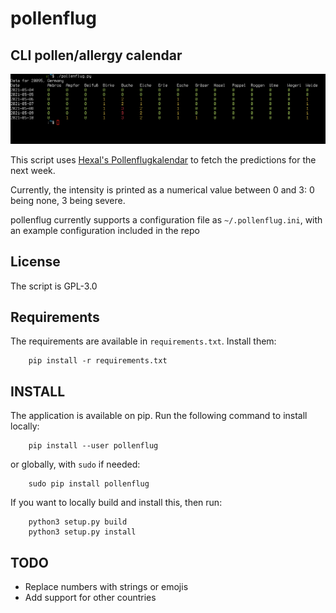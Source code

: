 # pollenflug
## CLI pollen/allergy calendar

![Screenshot](img/screenshot.png)

This script uses [Hexal's Pollenflugkalendar](https://allergie.hexal.de/pollenflug/vorhersage/) to fetch the predictions for the next week.

Currently, the intensity is printed as a numerical value between 0 and 3: 0 being none, 3 being severe.

pollenflug currently supports a configuration file as `~/.pollenflug.ini`, with an example configuration included in the repo

## License

The script is GPL-3.0

## Requirements
The requirements are available in `requirements.txt`. Install them:
```
	pip install -r requirements.txt
```

## INSTALL

The application is available on pip. Run the following command to install locally:
```
	pip install --user pollenflug
```
or globally, with `sudo` if needed:
```
	sudo pip install pollenflug
```

If you want to locally build and install this, then run:
```
	python3 setup.py build
	python3 setup.py install

```

## TODO
* Replace numbers with strings or emojis
* Add support for other countries
